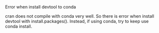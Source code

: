 Error when install devtool to conda

cran does not compile with conda very well. So there is error when install devtool with install.packages().
Instead, if using conda, try to keep use conda install.
